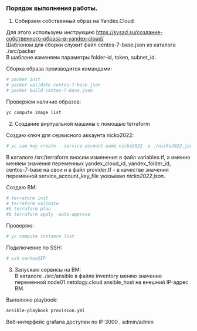 ### Порядок выполнения работы.

1. Собираем собственный образ на Yandex.Cloud  

Для этого используем инструкцию https://sysad.su/создание-собственного-образа-в-yandex-cloud/  
Шаблоном для сборки служит файл  centos-7-base.json из каталога ./src/packer  
В шаблоне изменяем параметры folder-id, token, subnet_id.

Сборка образа производится командами:  
```bash
# packer init
# packer validate centos-7-base.json
# packer build centos-7-base.json
```
Проверяем наличие образов:  
```bash
yc compute image list
```

2. Создание виртуальной машины с помощью terraform  

Создаю ключ для сервисного аккаунта nicko2022:  
```bash
# yc iam key create --service-account-name nicko2022 -o ./nicko2022.json
```
  
В каталоге /src/terraform вносим изменения в файл variables.tf, а именно меняем значения переменных yandex_cloud_id, yandex_folder_id, centos-7-base на свои и в файл provider.tf - в качестве значения переменной service_account_key_file указываю _*nicko2022.json*_.  

Создаю ВМ:  
```bash
# terraform init
# terraform validate
#$ terraform plan
#$ terraform apply -auto-approve
```

Проверяю:  
```bash
# yc compute instance list
```
  
Подключение по SSH:  
```bash
# ssh centos@IP
```

3. Запускаю сервисы на ВМ:  
В каталоге ./src/ansible в файле inventory меняю значение переменной node01.netology.cloud ansible_host  на внешний IP-адрес ВМ.  

Выполняю playbook:  
```bash
ansible-playbook provision.yml
```

Веб-интерфейс grafana доступен по IP:3000 , admin/admin  